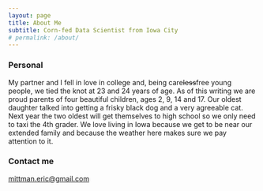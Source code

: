 ```yaml
---
layout: page
title: About Me
subtitle: Corn-fed Data Scientist from Iowa City
# permalink: /about/
---
```




### Personal
My partner and I fell in love in college and, being care<s>less</s>free young people, we tied the knot at 23 and 24 years of age. As of this writing we are proud parents of four beautiful children, ages 2, 9, 14 and 17. Our oldest daughter talked into getting a frisky black dog and a very agreeable cat. Next year the two oldest will get themselves to high school so we only need to taxi the 4th grader. We love living in Iowa because we get to be near our extended family and because the weather here makes sure we pay attention to it.

### Contact me
[mittman.eric@gmail.com](mailto:mittman.eric@gmail.com)
